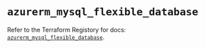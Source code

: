 # `azurerm_mysql_flexible_database`

Refer to the Terraform Registory for docs: [`azurerm_mysql_flexible_database`](https://registry.terraform.io/providers/hashicorp/azurerm/3.86.0/docs/resources/mysql_flexible_database).
